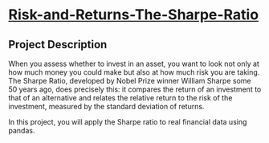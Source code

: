 # [Risk-and-Returns-The-Sharpe-Ratio](https://app.datacamp.com/learn/projects/66)

## Project Description 
When you assess whether to invest in an asset, you want to look not only at how much money you could make but also at how much risk you are taking. The Sharpe Ratio, developed by Nobel Prize winner William Sharpe some 50 years ago, does precisely this: it compares the return of an investment to that of an alternative and relates the relative return to the risk of the investment, measured by the standard deviation of returns.

In this project, you will apply the Sharpe ratio to real financial data using pandas.
